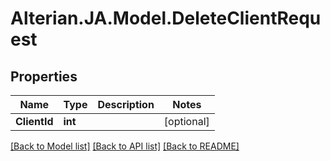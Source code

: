 # Alterian.JA.Model.DeleteClientRequest

## Properties

Name | Type | Description | Notes
------------ | ------------- | ------------- | -------------
**ClientId** | **int** |  | [optional] 

[[Back to Model list]](../README.md#documentation-for-models) [[Back to API list]](../README.md#documentation-for-api-endpoints) [[Back to README]](../README.md)


